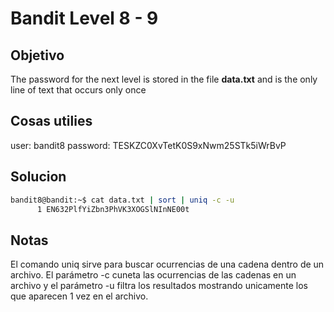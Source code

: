 # Bandit Level 8 - 9

## Objetivo
The password for the next level is stored in the file **data.txt** and is the only line of text that occurs only once

## Cosas utilies
user: bandit8
password: TESKZC0XvTetK0S9xNwm25STk5iWrBvP

## Solucion
``` bash
bandit8@bandit:~$ cat data.txt | sort | uniq -c -u
      1 EN632PlfYiZbn3PhVK3XOGSlNInNE00t

```

## Notas
El comando uniq sirve para buscar ocurrencias de una cadena dentro de un archivo. El parámetro -c cuneta las ocurrencias de las cadenas en un archivo y el parámetro -u filtra los resultados mostrando unicamente los que aparecen 1 vez en el archivo.